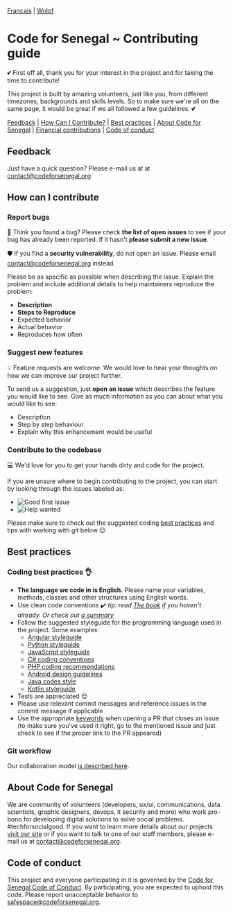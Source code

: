 [Français](fr/CONTRIBUTING.md) | [Wolof](wo/CONTRIBUTING.md)

# Code for Senegal ~ Contributing guide

:two_hearts: First off all, thank you for your interest in the project and for taking the time to contribute!

This project is built by amazing volunteers, just like you, from different timezones, backgrounds and skills levels. So to make sure we're all on the same page, it would be great if we all followed a few guidelines. :two_hearts:

[Feedback](#feedback) | [How Can I Contribute?](#how-can-i-contribute) | [Best practices](#best-practices) | [About Code for Senegal](#about-code4ro) | [Financial contributions](#financial-contributions) | [Code of conduct](#code-of-conduct)

## Feedback

Just have a quick question? Please e-mail us at at contact@codeforsenegal.org

## How can I contribute

### Report bugs

:bug: Think you found a bug? Please check **the list of open issues** to see if your bug has already been reported. If it hasn't **please submit a new issue**.

:shield: If you find a **security vulnerability**, do not open an issue. Please email contact@codeforsenegal.org instead.

Please be as specific as possible when describing the issue. Explain the problem and include additional details to help maintainers reproduce the problem:

* **Description**
* **Steps to Reproduce**
* Expected behavior
* Actual behavior
* Reproduces how often

### Suggest new features

:bulb: Feature requests are welcome. We would love to hear your thoughts on how we can improve our project further.

To send us a suggestion, just **open an issue** which describes the feature you would like to see. Give as much information as you can about what you would like to see:

* Description
* Step by step behaviour
* Explain why this enhancement would be useful

### Contribute to the codebase

:computer: We'd love for you to get your hands dirty and code for the project.

If you are unsure where to begin contributing to the project, you can start by looking through the issues labeled as:
* ![Good first issue](https://img.shields.io/badge/Good_first_issue-7057ff)
* ![Help wanted](https://img.shields.io/badge/Help_wanted-008672)

Please make sure to check out the suggested coding [best practices](#best-practices) and tips with working with git below :wink:

## Best practices

### Coding best practices :ok_hand:

* **The language we code in is English.** Please name your variables, methods, classes and other structures using English words.
* Use clean code conventions :heavy_check_mark: *tip: read [The book](https://www.goodreads.com/book/show/3735293-clean-code) if you haven't already. Or check out [a summary](https://gist.github.com/wojteklu/73c6914cc446146b8b533c0988cf8d29)*
* Follow the suggested styleguide for the programming language used in the project. Some examples:
    * [Angular styleguide](https://angular.io/guide/styleguide) 
    * [Python styleguide](https://www.python.org/dev/peps/pep-0008/)
    * [JavaScript styleguide](https://github.com/standard/standard) 
    * [C# coding conventions](https://docs.microsoft.com/en-us/dotnet/csharp/programming-guide/inside-a-program/coding-conventions) 
    * [PHP coding recommendations](https://php7.org/guidelines/psr-1.html)
    * [Android design guidelines](https://developer.android.com/design/) 
    * [Java codes style](https://source.android.com/setup/contribute/code-style)
    * [Kotlin styleguide](https://developer.android.com/kotlin/style-guide)
* Tests are appreciated :relieved:
* Please use relevant commit messages and reference issues in the commit message if applicable
* Use the appropriate [keywords](https://help.github.com/en/github/managing-your-work-on-github/closing-issues-using-keywords) when opening a PR that closes an issue (to make sure you've used it right, go to the mentioned issue and just check to see if the proper link to the PR appeared)

### Git workflow

Our collaboration model [is described here](WORKFLOW.md).

## About Code for Senegal

We are community of volunteers (developers, ux/ui, communications, data scientists, graphic designers, devops, it security and more) who work pro-bono for developing digital solutions to solve social problems. #techforsocialgood. If you want to learn more details about our projects [visit our site](https://codeforsenegal.org) or if you want to talk to one of our staff members, please e-mail us at contact@codeforsenegal.org.

## Code of conduct

This project and everyone participating in it is governed by the [Code for Senegal Code of Conduct](CODE_OF_CONDUCT.md). By participating, you are expected to uphold this code. Please report unacceptable behavior to safespace@codeforsenegal.org.

